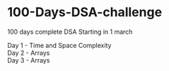 # 100-Days-DSA-challenge
100 days complete DSA Starting in 1 march

Day 1 - Time and Space Complexity <br>
Day 2 - Arrays <br>
Day 3 - Arrays <br>
